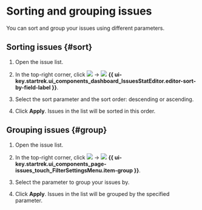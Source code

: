# Sorting and grouping issues

You can sort and group your issues using different parameters.

## Sorting issues {#sort}

1. Open the issue list.

1. In the top-right corner, click ![](../../_assets/tracker/svg/gantt-settings-button.svg) → ![](../../_assets/tracker/svg/sorting.svg) **{{ ui-key.startrek.ui_components_dashboard_IssuesStatEditor.editor-sort-by-field-label }}**.

1. Select the sort parameter and the sort order: descending or ascending.

1. Click **Apply**. Issues in the list will be sorted in this order.

## Grouping issues {#group}

1. Open the issue list.

1. In the top-right corner, click ![](../../_assets/tracker/svg/gantt-settings-button.svg) → ![](../../_assets/tracker/svg/group.svg) **{{ ui-key.startrek.ui_components_page-issues_touch_FilterSettingsMenu.item-group }}**.

1. Select the parameter to group your issues by.

1. Click **Apply**. Issues in the list will be grouped by the specified parameter.
